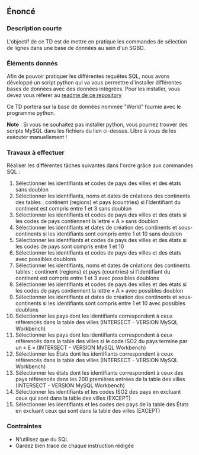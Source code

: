 ## Énoncé

### Description courte

L'objectif de ce TD est de mettre en pratique les commandes de sélection de lignes dans une base de données au sein d'un SGBD.

### Éléments donnés 

Afin de pouvoir pratiquer les différentes requêtes SQL, nous avons développé un script python qui va vous permettre d'installer différentes bases de données avec des données intégrées. Pour les installer, vous devez vous réferer au <a href="https://github.com/Microleadoff/database-installer-py" title="repository du code python d'installation des bases de données" target="_blank">readme de ce repository</a>

Ce TD portera sur la base de données nommée "World" fournie avec le programme python.

**Note** : Si vous ne souhaitez pas installer python, vous pourrez trouver des scripts MySQL dans les fichiers du lien ci-dessus. Libre à vous de les exécuter manuellement !

### Travaux à effectuer

Réaliser les différentes tâches suivantes dans l'ordre grâce aux commandes SQL :


1. Sélectionner les identifiants et codes de pays des villes et des états sans doublon
2. Sélectionner les identifiants, noms et dates de créations des continents des tables : continent (regions) et pays (countries) si l’identifiant du continent est compris entre 1 et 3 sans doublon
3. Sélectionner les identifiants et codes de pays des villes et des états si les codes de pays contiennent la lettre « A » sans doublon
4. Sélectionner les identifiants et dates de création des continents et sous-continents si les identifiants sont compris entre 1 et 10 sans doublon
5. Sélectionner les identifiants et codes de pays des villes et des états si les codes de pays sont compris entre 1 et 10 
6. Sélectionner les identifiants et codes de pays des villes et des états avec possibles doublons
7. Sélectionner les identifiants, noms et dates de créations des continents tables : continent (regions) et pays (countries) si l’identifiant du continent est compris entre 1 et 3 avec possibles doublons
8. Sélectionner les identifiants et codes de pays des villes et des états si les codes de pays contiennent la lettre « A » avec possibles doublon
9. Sélectionner les identifiants et dates de création des continents et sous-continents si les identifiants sont compris entre 1 et 10 avec possibles doublons
10. Sélectionner les pays dont les identifiants correspondent à ceux référencés dans la table des villes (INTERSECT - VERSION MySQL Workbench)
11. Sélectionner les pays dont les identifiants correspondent à ceux référencés dans la table des villes si le code ISO2 du pays termine par un « E » (INTERSECT - VERSION MySQL Workbench)
12. Sélectionner les États dont les identifiants correspondent à ceux référencés dans la table des villes (INTERSECT - VERSION MySQL Workbench)
13. Sélectionner les états dont les identifiants correspondent à ceux des pays référencés dans les 200 premières entrées de la table des villes (INTERSECT - VERSION MySQL Workbench)
14. Sélectionner les identifiants et les codes ISO2 des pays en excluant ceux qui sont dans la table des villes (EXCEPT)
15. Sélectionner les identifiants et les codes des pays de la table des États en excluant ceux qui sont dans la table des villes (EXCEPT)

### Contraintes

- N'utilisez que du SQL
- Gardez bien trace de chaque instruction rédigée